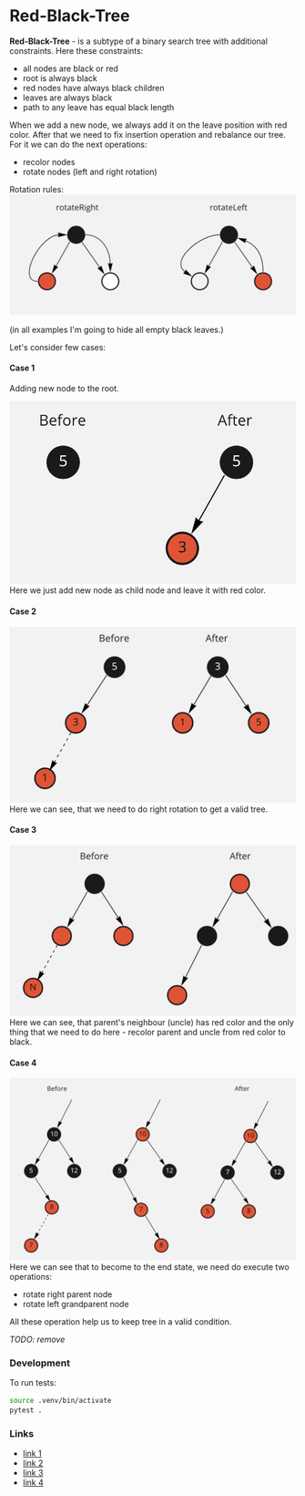 # Red-Black-Tree

**Red-Black-Tree** - is a subtype of a binary search tree with additional constraints.
Here these constraints:
 - all nodes are black or red
 - root is always black
 - red nodes have always black children
 - leaves are always black
 - path to any leave has equal black length

When we add a new node, we always add it on the leave position with red color.
After that we need to fix insertion operation and rebalance our tree.
For it we can do the next operations:
 - recolor nodes  
 - rotate nodes (left and right rotation)  

Rotation rules:
![Example 1](./images/img_1.png)

(in all examples I'm going to hide all empty black leaves.)  

Let's consider few cases:

#### Case 1
Adding new node to the root.

![TestCase 1](./images/img_2.png)
Here we just add new node as child node and leave it with red color.  

#### Case 2
![TestCase 3](./images/img_3.png)
Here we can see, that we need to do right rotation to get a valid tree.  

#### Case 3
![TestCase 4](./images/img_4.png)
Here we can see, that parent's neighbour (uncle) has red color and the only thing that we need to do here - recolor parent and uncle from red color to black.  

#### Case 4
![TestCase 6](./images/img_5.png)
Here we can see that to become to the end state, we need do execute two operations:
 - rotate right  parent node
 - rotate left grandparent node

All these operation help us to keep tree in a valid condition.

*TODO: remove*

### Development
To run tests:
```bash
source .venv/bin/activate
pytest .
```

### Links
 - [link 1](https://neerc.ifmo.ru/wiki/index.php?title=%D0%9A%D1%80%D0%B0%D1%81%D0%BD%D0%BE-%D1%87%D0%B5%D1%80%D0%BD%D0%BE%D0%B5_%D0%B4%D0%B5%D1%80%D0%B5%D0%B2%D0%BE)  
 - [link 2](https://ru.wikipedia.org/wiki/%D0%9A%D1%80%D0%B0%D1%81%D0%BD%D0%BE-%D1%87%D1%91%D1%80%D0%BD%D0%BE%D0%B5_%D0%B4%D0%B5%D1%80%D0%B5%D0%B2%D0%BE)  
 - [link 3](https://favtutor.com/blogs/red-black-tree-python#:~:text=What%20is%20a%20Red%2DBlack%20Tree%3F,specifically%2C%20either%20red%20or%20black.)  
 - [link 4](https://www.programiz.com/dsa/red-black-tree)  
